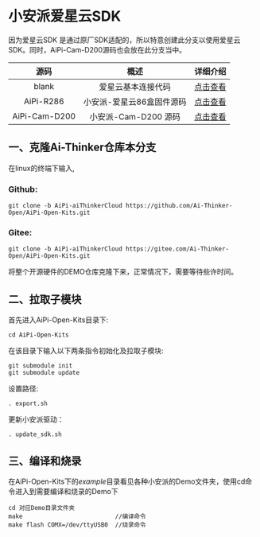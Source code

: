 # 小安派爱星云SDK

因为爱星云SDK 是通过原厂SDK适配的，所以特意创建此分支以使用爱星云SDK。同时，AiPi-Cam-D200源码也会放在此分支当中。

| 源码     | 概述 | 详细介绍|
| :----:    |:----: |:----: |
| blank| 爱星云基本连接代码| [点击查看](examples/blank/README.md) |
| AiPi-R286| 小安派-爱星云86盒固件源码| [点击查看](examples/AiPi-R286/README.md) |
| AiPi-Cam-D200| 小安派-Cam-D200 源码| [点击查看](examples/AiPi-Cam-D200/README.md) |

## 一、克隆Ai-Thinker仓库本分支

在linux的终端下输入,
### Github:
```
git clone -b AiPi-aiThinkerCloud https://github.com/Ai-Thinker-Open/AiPi-Open-Kits.git
```
### Gitee:
```
git clone -b AiPi-aiThinkerCloud https://gitee.com/Ai-Thinker-Open/AiPi-Open-Kits.git
```

将整个开源硬件的DEMO仓库克隆下来，正常情况下，需要等待些许时间。

## 二、拉取子模块

首先进入AiPi-Open-Kits目录下:
```
cd AiPi-Open-Kits
```
在该目录下输入以下两条指令初始化及拉取子模块:
```
git submodule init
git submodule update
```
设置路径:
```
. export.sh
```
更新小安派驱动：
```
. update_sdk.sh
```
## 三、编译和烧录

在AiPi-Open-Kits下的*example*目录看见各种小安派的Demo文件夹，使用cd命令进入到需要编译和烧录的Demo下
```
cd 对应Demo目录文件夹
make                          //编译命令
make flash COMX=/dev/ttyUSB0  //烧录命令
```
